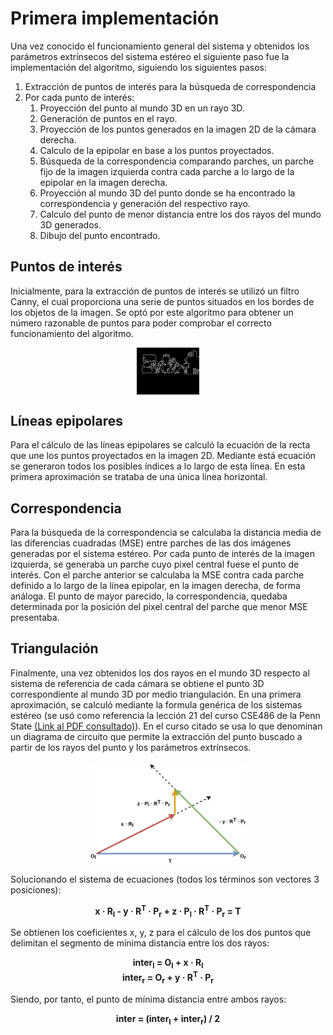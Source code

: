 # Primera implementación

Una vez conocido el funcionamiento general del sistema y obtenidos los parámetros extrínsecos del sistema estéreo
el siguiente paso fue la implementación del algoritmo, siguiendo los siguientes pasos:

1. Extracción de puntos de interés para la búsqueda de correspondencia
2. Por cada punto de interés:
   1. Proyección del punto al mundo 3D en un rayo 3D.
   2. Generación de puntos en el rayo.
   3. Proyección de los puntos generados en la imagen 2D de la cámara derecha.
   4. Calculo de la epipolar en base a los puntos proyectados.
   5. Búsqueda de la correspondencia comparando parches, un parche fijo de la imagen izquierda contra cada parche a lo
   largo de la epipolar en la imagen derecha.
   6. Proyección al mundo 3D del punto donde se ha encontrado la correspondencia y generación del respectivo rayo.
   7. Calculo del punto de menor distancia entre los dos rayos del mundo 3D generados.
   8. Dibujo del punto encontrado.

## Puntos de interés
Inicialmente, para la extracción de puntos de interés se utilizó un filtro Canny, el cual proporciona una serie de 
puntos situados en los bordes de los objetos de la imagen. Se optó por este algoritmo para obtener un número razonable 
de puntos para poder comprobar el correcto funcionamiento del algoritmo.

<div style="display: flex; flex-flow: row; align-items: center; justify-content: center">
    <img src="assets/images/canny.png" class="inline" style="width:20%;">
</div>

## Líneas epipolares
Para el cálculo de las líneas epipolares se calculó la ecuación de la recta que une los puntos proyectados en la imagen 
2D. Mediante está ecuación se generaron todos los posibles índices a lo largo de esta línea. En esta primera aproximación
se trataba de una única línea horizontal.

## Correspondencia

Para la búsqueda de la correspondencia se calculaba la distancia media de las diferencias cuadradas (MSE) entre parches
de las dos imágenes generadas por el sistema estéreo. Por cada punto de interés de la imagen izquierda, se generaba
un parche cuyo pixel central fuese el punto de interés. Con el parche anterior se calculaba la MSE contra cada parche
definido a lo largo de la línea epipolar, en la imagen derecha, de forma análoga. El punto de mayor parecido, la
correspondencia, quedaba determinada por la posición del pixel central del parche que menor MSE presentaba. 

## Triangulación
Finalmente, una vez obtenidos los dos rayos en el mundo 3D respecto al sistema de referencia de cada cámara se obtiene
el punto 3D correspondiente al mundo 3D por medio triangulación. En una primera aproximación, se calculó mediante la 
formula genérica de los sistemas estéreo (se usó como referencia la lección 21 del curso CSE486 de la Penn State 
[(Link al PDF consultado)](www.cse.psu.edu/~rtc12/CSE486/lecture21.pdf)). En el curso citado se usa lo que denominan
un diagrama de circuito que permite la extracción del punto buscado a partir de los rayos del punto y los parámetros
extrínsecos.
<div style="display:flex; align-items:center; justify-content:center">
    <img src="assets/images/circuit_diag.png" class="inline" style="width:50%;">
</div>

Solucionando el sistema de ecuaciones (todos los términos son vectores 3 posiciones):

<center><strong>x · R<sub>l</sub>  - y · R<sup>T</sup> · P<sub>r</sub> + z · P<sub>l</sub>  · R<sup>T</sup>  · P<sub>r</sub>  = T</strong></center>

Se obtienen los coeficientes x, y, z para el cálculo de los dos puntos que delimitan el segmento de mínima distancia
entre los dos rayos:

<center><strong>inter<sub>l</sub> = O<sub>l</sub> + x · R<sub>l</sub></strong></center>


<center><strong>inter<sub>r</sub> = O<sub>r</sub> + y · R<sup>T</sup> · P<sub>r</sub></strong></center>

Siendo, por tanto, el punto de mínima distancia entre ambos rayos:

<center><strong>inter = (inter<sub>l</sub> + inter<sub>r</sub>) / 2</strong></center>
